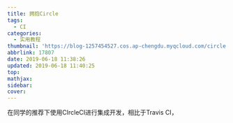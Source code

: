 ```yaml
---
title: 拥抱Circle
tags:
  - CI
categories:
  - 实用教程
thumbnail: 'https://blog-1257454527.cos.ap-chengdu.myqcloud.com/circle.png'
abbrlink: 17807
date: 2019-06-18 11:38:26
updated: 2019-06-18 11:40:25
top:
mathjax:
sidebar:
cover:
---
```

在同学的推荐下使用CIrcleCI进行集成开发，相比于Travis CI，